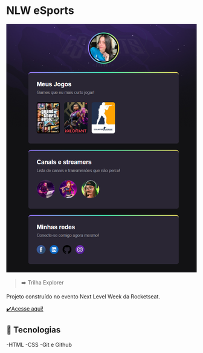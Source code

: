 # NLW eSports 

![preview](github.io/preview.png)
 > :arrow_right: Trilha Explorer

Projeto construído no evento Next Level Week da Rocketseat.

[:heavy_check_mark:Acesse aqui!](https//:NatiGhidini.github.io/NLW)

## :hammer: Tecnologias

-HTML
-CSS
-Git e Github
